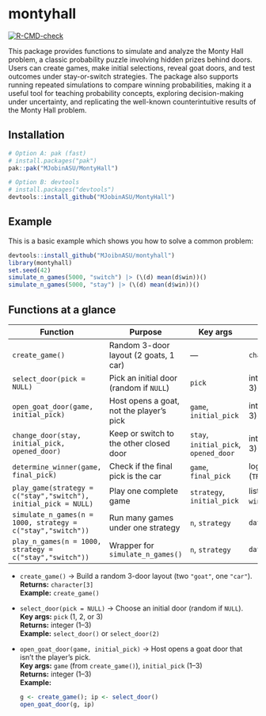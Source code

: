 # montyhall

<!-- badges: start -->
[![R-CMD-check](https://github.com/MJobinASU/MontyHall/actions/workflows/R-CMD-check.yaml/badge.svg)](https://github.com/MJobinASU/MontyHall/actions/workflows/R-CMD-check.yaml)

<!-- badges: end -->


This package provides functions to simulate and analyze the Monty Hall problem, a classic probability puzzle involving hidden prizes behind doors. Users can create games, make initial selections, reveal goat doors, and test outcomes under stay-or-switch strategies. The package also supports running repeated simulations to compare winning probabilities, making it a useful tool for teaching probability concepts, exploring decision-making under uncertainty, and replicating the well-known counterintuitive results of the Monty Hall problem.

## Installation

```r
# Option A: pak (fast)
# install.packages("pak")
pak::pak("MJobinASU/MontyHall")

# Option B: devtools
# install.packages("devtools")
devtools::install_github("MJobinASU/MontyHall")

```

## Example

This is a basic example which shows you how to solve a common problem:

``` r
devtools::install_github("MJoibnASU/montyhall")
library(montyhall)
set.seed(42)
simulate_n_games(5000, "switch") |> (\(d) mean(d$win))()
simulate_n_games(5000, "stay") |> (\(d) mean(d$win))()

```

## Functions at a glance


| Function                                                        | Purpose                                  | Key args                              | Returns                  |
| --------------------------------------------------------------- | ---------------------------------------- | ------------------------------------- | ------------------------ |
| `create_game()`                                                 | Random 3-door layout (2 goats, 1 car)    | —                                     | `character[3]`           |
| `select_door(pick = NULL)`                                      | Pick an initial door (random if `NULL`)  | `pick`                                | integer (1-3)            |
| `open_goat_door(game, initial_pick)`                            | Host opens a goat, not the player’s pick | `game`, `initial_pick`                | integer (1-3)            |
| `change_door(stay, initial_pick, opened_door)`                  | Keep or switch to the other closed door  | `stay`, `initial_pick`, `opened_door` | integer (1-3)            |
| `determine_winner(game, final_pick)`                            | Check if the final pick is the car       | `game`, `final_pick`                  | logical (`TRUE`/`FALSE`) |
| `play_game(strategy = c("stay","switch"), initial_pick = NULL)` | Play one complete game                   | `strategy`, `initial_pick`            | list (includes `win`)    |
| `simulate_n_games(n = 1000, strategy = c("stay","switch"))`     | Run many games under one strategy        | `n`, `strategy`                       | `data.frame`             |
| `play_n_games(n = 1000, strategy = c("stay","switch"))`         | Wrapper for `simulate_n_games()`         | `n`, `strategy`                       | `data.frame`             |



- `create_game()` → Build a random 3-door layout (two `"goat"`, one `"car"`).  
  **Returns:** `character[3]`  
  **Example:** `create_game()`

- `select_door(pick = NULL)` → Choose an initial door (random if `NULL`).  
  **Key args:** `pick` (1, 2, or 3)  
  **Returns:** integer (1–3)  
  **Example:** `select_door()` or `select_door(2)`

- `open_goat_door(game, initial_pick)` → Host opens a goat door that isn’t the player’s pick.  
  **Key args:** `game` (from `create_game()`), `initial_pick` (1–3)  
  **Returns:** integer (1–3)  
  **Example:** 
  ```r
  g <- create_game(); ip <- select_door()
  open_goat_door(g, ip)
  
  ```

